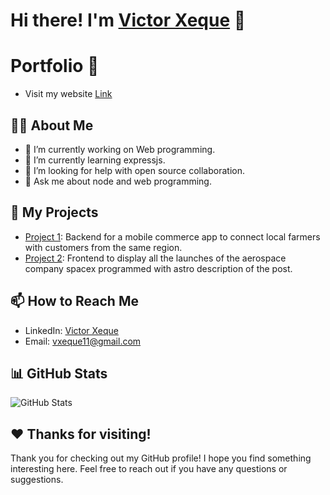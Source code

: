 # Hi there! I'm [Victor Xeque](https://github.com/vxeque) 👋

# Portfolio 💼
- Visit my website
  [Link](https://vxeque.netlify.app/)


## 👨‍💻 About Me

- 🔭 I’m currently working on Web programming.
- 🌱 I’m currently learning expressjs.
- 🤔 I’m looking for help with open source collaboration.
- 💬 Ask me about node and web programming.

## 🚀 My Projects

- [Project 1](https://github.com/vxeque/blackbull-backend): Backend for a mobile commerce app to connect local farmers with customers from the same region.
- [Project 2](https://github.com/vxeque/astro-spacex-frontend): Frontend to display all the launches of the aerospace company spacex programmed with astro 
 description of the post.

## 📫 How to Reach Me

- LinkedIn: [Victor Xeque](https://www.linkedin.com/in/victor-xeque-a64866286)
- Email: vxeque11@gmail.com

## 📊 GitHub Stats

![GitHub Stats](https://github-readme-stats.vercel.app/api?username=vxeque&show_icons=true)

## ❤️ Thanks for visiting!

Thank you for checking out my GitHub profile! I hope you find something interesting here. Feel free to reach out if you have any questions or suggestions.
